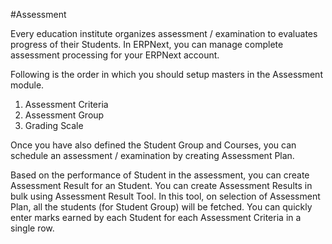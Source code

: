 <!-- add-breadcrumbs -->
#Assessment

Every education institute organizes assessment / examination to evaluates progress of their Students. In ERPNext, you can manage complete assessment processing for your ERPNext account.

Following is the order in which you should setup masters in the Assessment module.

1. Assessment Criteria
2. Assessment Group
3. Grading Scale

Once you have also defined the Student Group and Courses, you can schedule an assessment / examination by creating Assessment Plan.

Based on the performance of Student in the assessment, you can create Assessment Result for an Student. You can create Assessment Results in bulk using Assessment Result Tool. In this tool, on selection of Assessment Plan, all the students (for Student Group) will be fetched. You can quickly enter marks earned by each Student for each Assessment Criteria in a single row.
